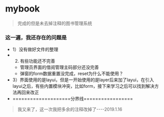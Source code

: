 # mybook
> 完成的但是未去掉注释的图书管理系统
### 这一遍，我还存在的问题是
- 1）没有做好文件的整理
- 2) 有些功能还不完善
  - 管理员界面的借阅管理主码部分还没完善
  - 弹窗的form数据重置没完成，reset为什么不能使用？
- 3）界面使用的是layui，但是一开始使用的是layer后来加了layui，在引入layui之后，有些内置模块冲突，比如form，接下来学习之后可以找到解决方法再回来改正
- ====================分界线=================
> 我又来了，这一次我把多余的注释改掉了----2019.1.16
